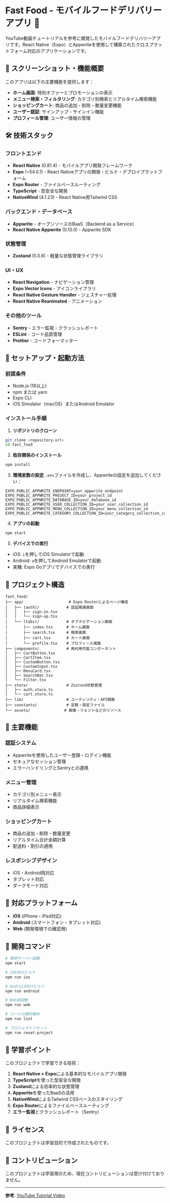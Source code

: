 # Fast Food - モバイルフードデリバリーアプリ 🍔

YouTube動画チュートリアルを参考に開発したモバイルフードデリバリーアプリです。React Native（Expo）とAppwriteを使用して構築されたクロスプラットフォーム対応のアプリケーションです。

## 📱 スクリーンショット・機能概要

このアプリは以下の主要機能を提供します：

- **ホーム画面**: 特別オファーとプロモーションの表示
- **メニュー検索・フィルタリング**: カテゴリ別検索とリアルタイム検索機能
- **ショッピングカート**: 商品の追加・削除・数量変更機能
- **ユーザー認証**: サインアップ・サインイン機能
- **プロフィール管理**: ユーザー情報の管理

## 🛠 技術スタック

### フロントエンド
- **React Native** (0.81.4) - モバイルアプリ開発フレームワーク
- **Expo** (~54.0.1) - React Nativeアプリの開発・ビルド・デプロイプラットフォーム
- **Expo Router** - ファイルベースルーティング
- **TypeScript** - 型安全な開発
- **NativeWind** (4.1.23) - React Native用Tailwind CSS

### バックエンド・データベース
- **Appwrite** - オープンソースのBaaS（Backend as a Service）
- **React Native Appwrite** (0.13.0) - Appwrite SDK

### 状態管理
- **Zustand** (5.0.8) - 軽量な状態管理ライブラリ

### UI・UX
- **React Navigation** - ナビゲーション管理
- **Expo Vector Icons** - アイコンライブラリ
- **React Native Gesture Handler** - ジェスチャー処理
- **React Native Reanimated** - アニメーション

### その他のツール
- **Sentry** - エラー監視・クラッシュレポート
- **ESLint** - コード品質管理
- **Prettier** - コードフォーマッター

## 🚀 セットアップ・起動方法

### 前提条件
- Node.js (16以上)
- npm または yarn
- Expo CLI
- iOS Simulator（macOS）またはAndroid Emulator

### インストール手順

1. **リポジトリのクローン**
```bash
git clone <repository-url>
cd fast_food
```

2. **依存関係のインストール**
```bash
npm install
```

3. **環境変数の設定**
`.env`ファイルを作成し、Appwriteの設定を追加してください：
```env
EXPO_PUBLIC_APPWRITE_ENDPOINT=your_appwrite_endpoint
EXPO_PUBLIC_APPWRITE_PROJECT_ID=your_project_id
EXPO_PUBLIC_APPWRITE_DATABASE_ID=your_database_id
EXPO_PUBLIC_APPWRITE_USER_COLLECTION_ID=your_user_collection_id
EXPO_PUBLIC_APPWRITE_MENU_COLLECTION_ID=your_menu_collection_id
EXPO_PUBLIC_APPWRITE_CATEGORY_COLLECTION_ID=your_category_collection_id
```

4. **アプリの起動**
```bash
npm start
```

5. **デバイスでの実行**
- iOS: `i`を押してiOS Simulatorで起動
- Android: `a`を押してAndroid Emulatorで起動
- 実機: Expo Goアプリでデバイスでの実行

## 📁 プロジェクト構造

```
fast_food/
├── app/                    # Expo Routerによるページ構成
│   ├── (auth)/            # 認証関連画面
│   │   ├── sign-in.tsx
│   │   └── sign-up.tsx
│   └── (tabs)/            # タブナビゲーション画面
│       ├── index.tsx      # ホーム画面
│       ├── search.tsx     # 検索画面
│       ├── cart.tsx       # カート画面
│       └── profile.tsx    # プロフィール画面
├── components/            # 再利用可能コンポーネント
│   ├── CartButton.tsx
│   ├── CartItem.tsx
│   ├── CustomButton.tsx
│   ├── CustomInput.tsx
│   ├── MenuCard.tsx
│   ├── SearchBar.tsx
│   └── Filter.tsx
├── store/                 # Zustand状態管理
│   ├── auth.store.ts
│   └── cart.store.ts
├── lib/                   # ユーティリティ・API関数
├── constants/             # 定数・設定ファイル
└── assets/               # 画像・フォントなどのリソース
```

## 🎯 主要機能

### 認証システム
- Appwriteを使用したユーザー登録・ログイン機能
- セキュアなセッション管理
- エラーハンドリングとSentryとの連携

### メニュー管理
- カテゴリ別メニュー表示
- リアルタイム検索機能
- 商品詳細表示

### ショッピングカート
- 商品の追加・削除・数量変更
- リアルタイム合計金額計算
- 配送料・割引の適用

### レスポンシブデザイン
- iOS・Android両対応
- タブレット対応
- ダークモード対応

## 📱 対応プラットフォーム

- **iOS** (iPhone・iPad対応)
- **Android** (スマートフォン・タブレット対応)
- **Web** (開発環境での確認用)

## 🔧 開発コマンド

```bash
# 開発サーバー起動
npm start

# iOS向けビルド
npm run ios

# Android向けビルド
npm run android

# Web版起動
npm run web

# コードの静的解析
npm run lint

# プロジェクトリセット
npm run reset-project
```

## 🌟 学習ポイント

このプロジェクトで学習できる技術：

1. **React Native + Expo**による基本的なモバイルアプリ開発
2. **TypeScript**を使った型安全な開発
3. **Zustand**による効率的な状態管理
4. **Appwrite**を使ったBaaSの活用
5. **NativeWind**によるTailwind CSSベースのスタイリング
6. **Expo Router**によるファイルベースルーティング
7. **エラー監視**とクラッシュレポート（Sentry）

## 📄 ライセンス

このプロジェクトは学習目的で作成されたものです。

## 🤝 コントリビューション

このプロジェクトは学習用のため、現在コントリビューションは受け付けておりません。

---

**参考**: [YouTube Tutorial Video](https://www.youtube.com/watch?v=LKrX390fJMw&t=124s)